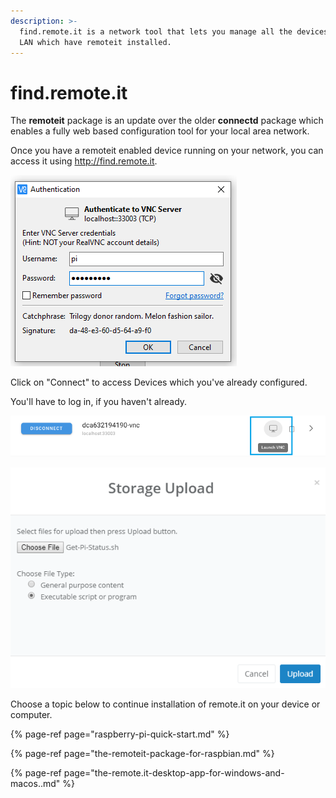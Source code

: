 ```yaml
---
description: >-
  find.remote.it is a network tool that lets you manage all the devices on you
  LAN which have remoteit installed.
---
```


# find.remote.it

The **remoteit** package is an update over the older **connectd** package which enables a fully web based configuration tool for your local area network.

Once you have a remoteit enabled device running on your network, you can access it using http://find.remote.it.

![](../.gitbook/assets/image%20%28291%29.png)

Click on "Connect" to access Devices which you've already configured.

You'll have to log in, if you haven't already.

![](../.gitbook/assets/image%20%28219%29.png)

![](../.gitbook/assets/image%20%28270%29.png)

Choose a topic below to continue installation of remote.it on your device or computer.

{% page-ref page="raspberry-pi-quick-start.md" %}

{% page-ref page="the-remoteit-package-for-raspbian.md" %}

{% page-ref page="the-remote.it-desktop-app-for-windows-and-macos..md" %}



